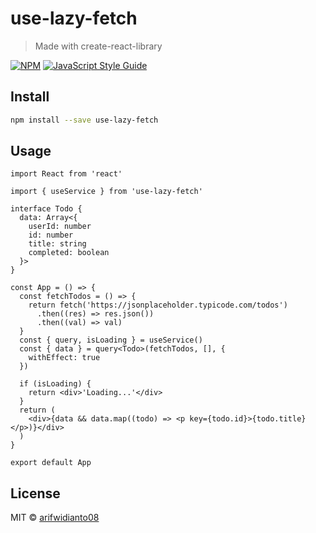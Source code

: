 # use-lazy-fetch

> Made with create-react-library

[![NPM](https://img.shields.io/npm/v/use-lazy-fetch.svg)](https://www.npmjs.com/package/use-lazy-fetch) [![JavaScript Style Guide](https://img.shields.io/badge/code_style-standard-brightgreen.svg)](https://standardjs.com)

## Install

```bash
npm install --save use-lazy-fetch
```

## Usage

```tsx
import React from 'react'

import { useService } from 'use-lazy-fetch'

interface Todo {
  data: Array<{
    userId: number
    id: number
    title: string
    completed: boolean
  }>
}

const App = () => {
  const fetchTodos = () => {
    return fetch('https://jsonplaceholder.typicode.com/todos')
      .then((res) => res.json())
      .then((val) => val)
  }
  const { query, isLoading } = useService()
  const { data } = query<Todo>(fetchTodos, [], {
    withEffect: true
  })

  if (isLoading) {
    return <div>'Loading...'</div>
  }
  return (
    <div>{data && data.map((todo) => <p key={todo.id}>{todo.title}</p>)}</div>
  )
}

export default App
```

## License

MIT © [arifwidianto08](https://github.com/arifwidianto08)
